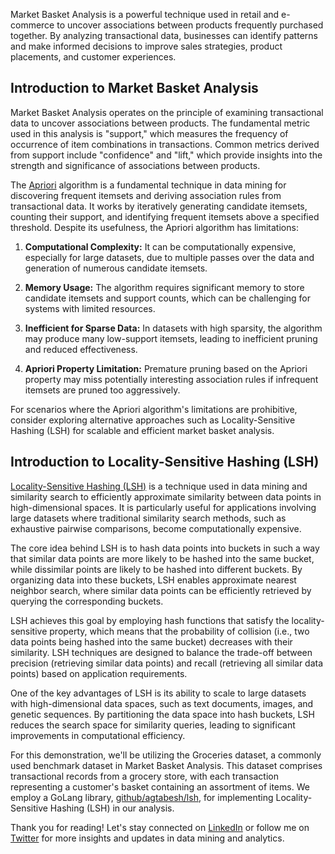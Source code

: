 Market Basket Analysis is a powerful technique used in retail and e-commerce to uncover associations between products frequently purchased together. By analyzing transactional data, businesses can identify patterns and make informed decisions to improve sales strategies, product placements, and customer experiences.

## Introduction to Market Basket Analysis

Market Basket Analysis operates on the principle of examining transactional data to uncover associations between products. The fundamental metric used in this analysis is "support," which measures the frequency of occurrence of item combinations in transactions. Common metrics derived from support include "confidence" and "lift," which provide insights into the strength and significance of associations between products.

The [Apriori](https://towardsdatascience.com/apriori-association-rule-mining-explanation-and-python-implementation-290b42afdfc6) algorithm is a fundamental technique in data mining for discovering frequent itemsets and deriving association rules from transactional data. It works by iteratively generating candidate itemsets, counting their support, and identifying frequent itemsets above a specified threshold.
Despite its usefulness, the Apriori algorithm has limitations:

1. **Computational Complexity:** It can be computationally expensive, especially for large datasets, due to multiple passes over the data and generation of numerous candidate itemsets.

2. **Memory Usage:** The algorithm requires significant memory to store candidate itemsets and support counts, which can be challenging for systems with limited resources.

3. **Inefficient for Sparse Data:** In datasets with high sparsity, the algorithm may produce many low-support itemsets, leading to inefficient pruning and reduced effectiveness.

4. **Apriori Property Limitation:** Premature pruning based on the Apriori property may miss potentially interesting association rules if infrequent itemsets are pruned too aggressively.

For scenarios where the Apriori algorithm's limitations are prohibitive, consider exploring alternative approaches such as Locality-Sensitive Hashing (LSH) for scalable and efficient market basket analysis.

## Introduction to Locality-Sensitive Hashing (LSH)

[Locality-Sensitive Hashing (LSH)](https://towardsdatascience.com/similarity-search-part-5-locality-sensitive-hashing-lsh-76ae4b388203) is a technique used in data mining and similarity search to efficiently approximate similarity between data points in high-dimensional spaces. It is particularly useful for applications involving large datasets where traditional similarity search methods, such as exhaustive pairwise comparisons, become computationally expensive.

The core idea behind LSH is to hash data points into buckets in such a way that similar data points are more likely to be hashed into the same bucket, while dissimilar points are likely to be hashed into different buckets. By organizing data into these buckets, LSH enables approximate nearest neighbor search, where similar data points can be efficiently retrieved by querying the corresponding buckets.

LSH achieves this goal by employing hash functions that satisfy the locality-sensitive property, which means that the probability of collision (i.e., two data points being hashed into the same bucket) decreases with their similarity. LSH techniques are designed to balance the trade-off between precision (retrieving similar data points) and recall (retrieving all similar data points) based on application requirements.

One of the key advantages of LSH is its ability to scale to large datasets with high-dimensional data spaces, such as text documents, images, and genetic sequences. By partitioning the data space into hash buckets, LSH reduces the search space for similarity queries, leading to significant improvements in computational efficiency.

For this demonstration, we'll be utilizing the Groceries dataset, a commonly used benchmark dataset in Market Basket Analysis. This dataset comprises transactional records from a grocery store, with each transaction representing a customer's basket containing an assortment of items. We employ a GoLang library, [github/agtabesh/lsh](https://github/agtabesh/lsh), for implementing Locality-Sensitive Hashing (LSH) in our analysis.

Thank you for reading! Let's stay connected on [LinkedIn](https://linkedin.com/in/agtabesh) or follow me on [Twitter](https://twitter.com/agtabesh1) for more insights and updates in data mining and analytics.
